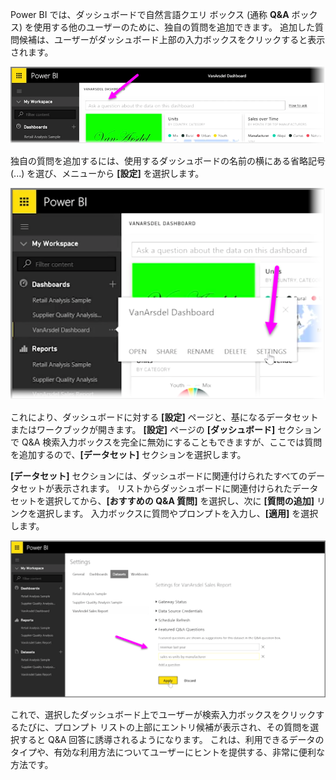Power BI では、ダッシュボードで自然言語クエリ ボックス (通称 **Q&A** ボックス) を使用する他のユーザーのために、独自の質問を追加できます。 追加した質問候補は、ユーザーがダッシュボード上部の入力ボックスをクリックすると表示されます。

![](media/4-3a-suggested-questions/4-3a_1.png)

独自の質問を追加するには、使用するダッシュボードの名前の横にある省略記号 (...) を選び、メニューから **[設定]** を選択します。

![](media/4-3a-suggested-questions/4-3a_2.png)

 これにより、ダッシュボードに対する **[設定]** ページと、基になるデータセットまたはワークブックが開きます。 **[設定]** ページの **[ダッシュボード]** セクションで Q&A 検索入力ボックスを完全に無効にすることもできますが、ここでは質問を追加するので、**[データセット]** セクションを選択します。

**[データセット]** セクションには、ダッシュボードに関連付けられたすべてのデータセットが表示されます。 リストからダッシュボードに関連付けられたデータセットを選択してから、**[おすすめの Q&A 質問]** を選択し、次に **[質問の追加]** リンクを選択します。 入力ボックスに質問やプロンプトを入力し、**[適用]** を選択します。

![](media/4-3a-suggested-questions/4-3a_3.png)

これで、選択したダッシュボード上でユーザーが検索入力ボックスをクリックするたびに、プロンプト リストの上部にエントリ候補が表示され、その質問を選択すると Q&A 回答に誘導されるようになります。 これは、利用できるデータのタイプや、有効な利用方法についてユーザーにヒントを提供する、非常に便利な方法です。

